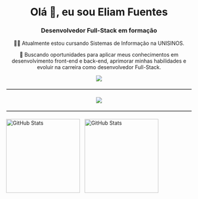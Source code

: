 <h1 align="center">Olá 👋, eu sou Eliam Fuentes</h1>
<h3 align="center">Desenvolvedor Full-Stack em formação</h3>
<p align="center"> 👨‍🎓 Atualmente estou cursando Sistemas de Informação na UNISINOS.</p> 
<p align="center"> 🚀 Buscando oportunidades para aplicar meus conhecimentos em desenvolvimento front-end e back-end, aprimorar minhas habilidades e evoluir na carreira como desenvolvedor Full-Stack.</p> 

<div align="center">
  <a href="https://www.linkedin.com/in/eliamfuentes/" target="_blank">
    <img src="https://img.shields.io/badge/LinkedIn-0077B5?style=for-the-badge&logo=linkedin&logoColor=white" />
  </a>
</div>

<hr style="border: 1px solid #ccc; margin: 20px 0;">

<p align="center">
  <a href="https://skillicons.dev">
    <img src="https://skillicons.dev/icons?i=html,css,javascript,typescript,java,react,nextjs,tailwind,jest,git,figma" />
  </a>
</p>

<hr style="border: 1px solid #ccc; margin: 20px 0;">

<p>
  <img 
    align="left" 
    alt="GitHub Stats" 
    height="200" 
    style="padding-right: 10px;" 
   src="https://github-readme-stats.vercel.app/api?username=EliamFuentes&show_icons=true&theme=tokyonight&include_all_commits=true&locale=pt-br" 
  />

<img 
      align="left" 
      alt="GitHub Stats" 
      height="200" 
      src="https://github-readme-stats.vercel.app/api/top-langs/?username=EliamFuentes&theme=tokyonight&layout=compact&custom_title=Tecnologias&langs_count=9" 
  />

</p>
